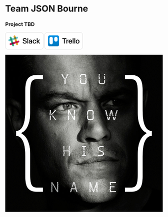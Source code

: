# Team JSON Bourne
### Project TBD

<a href="https://json-bourne.slack.com" target="_blank"><img src="Resources/Slack Button.png" height="55px" /></a>
<a href="https://trello.com/jsonbourne" target="_blank"><img src="Resources/Trello Button.png" height="55px" /></a>

<center><img src="Resources/JSON Bourne.jpg"></center>

